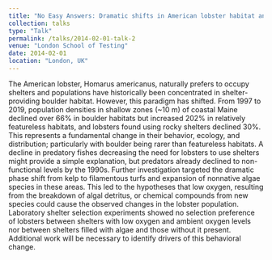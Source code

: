 ```yaml
---
title: "No Easy Answers: Dramatic shifts in American lobster habitat and demography in the Gulf of Maine."
collection: talks
type: "Talk"
permalink: /talks/2014-02-01-talk-2
venue: "London School of Testing"
date: 2014-02-01
location: "London, UK"
---
```


The American lobster, Homarus americanus, naturally prefers to occupy shelters and populations have historically been concentrated in shelter-providing boulder habitat. However, this paradigm has shifted. From 1997 to 2019, population densities in shallow zones (~10 m) of coastal Maine declined over 66% in boulder habitats but increased 202% in relatively featureless habitats, and lobsters found using rocky shelters declined 30%. This represents a fundamental change in their behavior, ecology, and distribution; particularly with boulder being rarer than featureless habitats. A decline in predatory fishes decreasing the need for lobsters to use shelters might provide a simple explanation, but predators already declined to non-functional levels by the 1990s. Further investigation targeted the dramatic phase shift from kelp to filamentous turfs and expansion of nonnative algae species in these areas. This led to the hypotheses that low oxygen, resulting from the breakdown of algal detritus, or chemical compounds from new species could cause the observed changes in the lobster population. Laboratory shelter selection experiments showed no selection preference of lobsters between shelters with low oxygen and ambient oxygen levels nor between shelters filled with algae and those without it present. Additional work will be necessary to identify drivers of this behavioral change.
